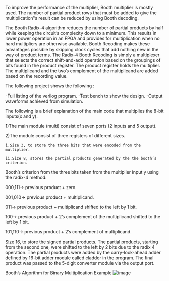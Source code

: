 To improve the performance of the multiplier, Booth multiplier is mostly used. 
The number of partial product rows that must be added to give the multiplication‟s result can be reduced by using Booth decoding. 

The Booth Radix-4 algorithm reduces the number of partial products by half while keeping the circuit’s complexity down to a minimum. 
This results in lower power operation in an FPGA and provides for multiplication when no hard multipliers are otherwise available. 
Booth Recoding makes these advantages possible by skipping clock cycles that add nothing new in the way of product terms. 
The Radix-4 Booth Recoding is simply a multiplexer that selects the correct shift-and-add operation based on the groupings of bits found in the product register. 
The product register holds the multiplier. The multiplicand and the two’s complement of the multiplicand are added based on the recording value.

The following project shows the following :

-Full listing of the verilog program.
-Test bench to show the design.
-Output waveforms achieved from simulation.

The following is a brief explanation of the main code that multiplies the 8-bit inputs(x and y).

1)The main module (multi) consist of seven ports (2 inputs and 5 output). 

2)The module consist of three registers of  different sizes.

    i.Size 3, to store the three bits that were encoded from the multiplier. 
    
    ii.Size 8, stores the partial products generated by the the booth’s criterion. 
    
Booth’s criterion from the three bits taken from the  multiplier input y using the radix-4 method:

000,111→ previous product +  zero.

001,010→ previous product + multiplicand.

011→ previous product + multiplicand shifted to the left by 1 bit.

100→ previous product + 2’s complement of the multiplicand shifted to the left by 1 bit.

101,110→ previous product +  2’s complement of multiplicand.

Size 16, to store the signed partial products.
The partial products, starting from the second one, were shifted to the left by 2 bits due to the radix 4 operation. 
The partial products were added by the carry-look-ahead adder defined by 16-bit adder module called cladder in the program.
The final product was passed to the 5-digit converter module via the output port.

Booth’s Algorithm for Binary Multiplication Example
![image](https://github.com/NawshinRaf/Digital-Logic-Circuits/assets/43382522/136de355-5642-46b7-969f-1cf1103f5933)




